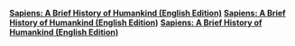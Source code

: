 [**Sapiens: A Brief History of Humankind (English Edition)**](http://amzn.eu/am0Yfg1)
[**Sapiens: A Brief History of Humankind (English Edition)**](http://amzn.eu/6LtP85j)
[**Sapiens: A Brief History of Humankind (English Edition)**](http://amzn.eu/j1Fdy0Q)